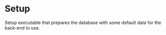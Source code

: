 # Setup

Setup executable that prepares the database with some default data for the back-end to use.
